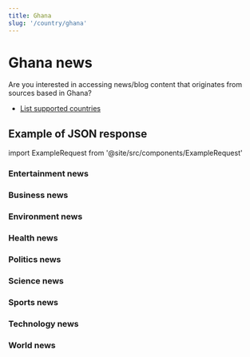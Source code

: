 ```yaml
---
title: Ghana
slug: '/country/ghana'
---
```


# Ghana news

Are you interested in accessing news/blog content that originates from sources based in Ghana?

- [List supported countries](/get-articles/countries)

## Example of JSON response

import ExampleRequest from '@site/src/components/ExampleRequest'

### Entertainment news
<ExampleRequest url="https://api.apitube.io/v1/news/articles-demo?limit=2&category=news/Arts_and_Entertainment&country=gh"></ExampleRequest>

### Business news
<ExampleRequest url="https://api.apitube.io/v1/news/articles-demo?limit=2&category=news/Business&country=gh"></ExampleRequest>

### Environment news
<ExampleRequest url="https://api.apitube.io/v1/news/articles-demo?limit=2&category=news/Environment&country=gh"></ExampleRequest>

### Health news
<ExampleRequest url="https://api.apitube.io/v1/news/articles-demo?limit=2&category=news/Health&country=gh"></ExampleRequest>

### Politics news
<ExampleRequest url="https://api.apitube.io/v1/news/articles-demo?limit=2&category=news/Politics&country=gh"></ExampleRequest>

### Science news
<ExampleRequest url="https://api.apitube.io/v1/news/articles-demo?limit=2&category=news/Science&country=gh"></ExampleRequest>

### Sports news
<ExampleRequest url="https://api.apitube.io/v1/news/articles-demo?limit=2&category=news/Sports&country=gh"></ExampleRequest>

### Technology news
<ExampleRequest url="https://api.apitube.io/v1/news/articles-demo?limit=2&category=news/Technology&country=gh"></ExampleRequest>

### World news
<ExampleRequest url="https://api.apitube.io/v1/news/articles-demo?limit=2&category=news/World&country=gh"></ExampleRequest>

